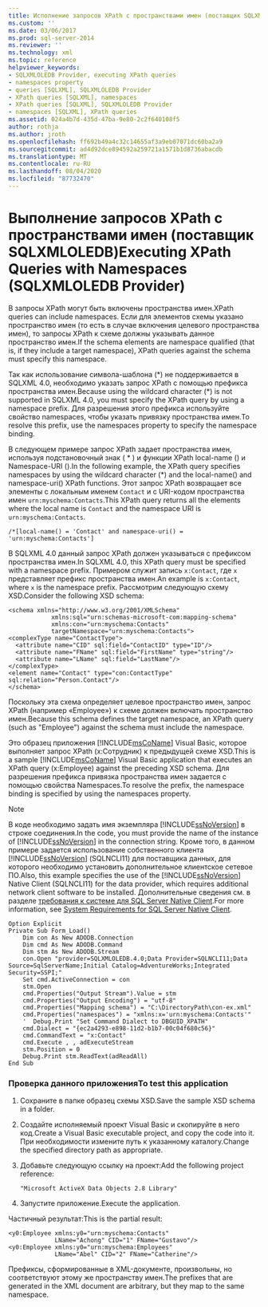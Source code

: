```yaml
---
title: Исполнение запросов XPath с пространствами имен (поставщик SQLXMLOLEDB) | Документация Майкрософт
ms.custom: ''
ms.date: 03/06/2017
ms.prod: sql-server-2014
ms.reviewer: ''
ms.technology: xml
ms.topic: reference
helpviewer_keywords:
- SQLXMLOLEDB Provider, executing XPath queries
- namespaces property
- queries [SQLXML], SQLXMLOLEDB Provider
- XPath queries [SQLXML], namespaces
- XPath queries [SQLXML], SQLXMLOLEDB Provider
- namespaces [SQLXML], XPath queries
ms.assetid: 024a4b7d-435d-47ba-9e80-2c2f640108f5
author: rothja
ms.author: jroth
ms.openlocfilehash: ff692b49a4c32c14655af3a9eb07071dc60ba2a9
ms.sourcegitcommit: ad4d92dce894592a259721a1571b1d8736abacdb
ms.translationtype: MT
ms.contentlocale: ru-RU
ms.lasthandoff: 08/04/2020
ms.locfileid: "87732470"
---
```

# <a name="executing-xpath-queries-with-namespaces-sqlxmloledb-provider"></a><span data-ttu-id="51b81-102">Выполнение запросов XPath с пространствами имен (поставщик SQLXMLOLEDB)</span><span class="sxs-lookup"><span data-stu-id="51b81-102">Executing XPath Queries with Namespaces (SQLXMLOLEDB Provider)</span></span>
  <span data-ttu-id="51b81-103">В запросы XPath могут быть включены пространства имен.</span><span class="sxs-lookup"><span data-stu-id="51b81-103">XPath queries can include namespaces.</span></span> <span data-ttu-id="51b81-104">Если для элементов схемы указано пространство имен (то есть в случае включения целевого пространства имен), то запросы XPath к схеме должны указывать данное пространство имен.</span><span class="sxs-lookup"><span data-stu-id="51b81-104">If the schema elements are namespace qualified (that is, if they include a target namespace), XPath queries against the schema must specify this namespace.</span></span>  
  
 <span data-ttu-id="51b81-105">Так как использование символа-шаблона (\*) не поддерживается в SQLXML 4.0, необходимо указать запрос XPath с помощью префикса пространства имен.</span><span class="sxs-lookup"><span data-stu-id="51b81-105">Because using the wildcard character (\*) is not supported in SQLXML 4.0, you must specify the XPath query by using a namespace prefix.</span></span> <span data-ttu-id="51b81-106">Для разрешения этого префикса используйте свойство namespaces, чтобы указать привязку пространства имен.</span><span class="sxs-lookup"><span data-stu-id="51b81-106">To resolve this prefix, use the namespaces property to specify the namespace binding.</span></span>  
  
 <span data-ttu-id="51b81-107">В следующем примере запрос XPath задает пространства имен, используя подстановочный знак ( \* ) и функции XPath local-name () и Namespace-URI ().</span><span class="sxs-lookup"><span data-stu-id="51b81-107">In the following example, the XPath query specifies namespaces by using the wildcard character (\*) and the local-name() and namespace-uri() XPath functions.</span></span> <span data-ttu-id="51b81-108">Этот запрос XPath возвращает все элементы с локальным именем `Contact` и с URI-кодом пространства имен `urn:myschema:Contacts`.</span><span class="sxs-lookup"><span data-stu-id="51b81-108">This XPath query returns all the elements where the local name is `Contact` and the namespace URI is `urn:myschema:Contacts`.</span></span>  
  
```  
/*[local-name() = 'Contact' and namespace-uri() = 'urn:myschema:Contacts']  
```  
  
 <span data-ttu-id="51b81-109">В SQLXML 4.0 данный запрос XPath должен указываться с префиксом пространства имен.</span><span class="sxs-lookup"><span data-stu-id="51b81-109">In SQLXML 4.0, this XPath query must be specified with a namespace prefix.</span></span> <span data-ttu-id="51b81-110">Примером служит запись `x:Contact`, где `x` представляет префикс пространства имен.</span><span class="sxs-lookup"><span data-stu-id="51b81-110">An example is `x:Contact`, where `x` is the namespace prefix.</span></span> <span data-ttu-id="51b81-111">Рассмотрим следующую схему XSD.</span><span class="sxs-lookup"><span data-stu-id="51b81-111">Consider the following XSD schema:</span></span>  
  
```  
<schema xmlns="http://www.w3.org/2001/XMLSchema"  
            xmlns:sql="urn:schemas-microsoft-com:mapping-schema"  
            xmlns:con="urn:myschema:Contacts"  
            targetNamespace="urn:myschema:Contacts">  
<complexType name="ContactType">  
  <attribute name="CID" sql:field="ContactID" type="ID"/>  
  <attribute name="FName" sql:field="FirstName" type="string"/>  
  <attribute name="LName" sql:field="LastName"/>   
</complexType>  
<element name="Contact" type="con:ContactType" sql:relation="Person.Contact"/>  
</schema>  
```  
  
 <span data-ttu-id="51b81-112">Поскольку эта схема определяет целевое пространство имен, запрос XPath (например «Employee») к схеме должен включать пространство имен.</span><span class="sxs-lookup"><span data-stu-id="51b81-112">Because this schema defines the target namespace, an XPath query (such as "Employee") against the schema must include the namespace.</span></span>  
  
 <span data-ttu-id="51b81-113">Это образец приложения [!INCLUDE[msCoName](../../../includes/msconame-md.md)] Visual Basic, которое выполняет запрос XPath (x:Сотрудник) к предыдущей схеме XSD.</span><span class="sxs-lookup"><span data-stu-id="51b81-113">This is a sample [!INCLUDE[msCoName](../../../includes/msconame-md.md)] Visual Basic application that executes an XPath query (x:Employee) against the preceding XSD schema.</span></span> <span data-ttu-id="51b81-114">Для разрешения префикса привязка пространства имен задается с помощью свойства Namespaces.</span><span class="sxs-lookup"><span data-stu-id="51b81-114">To resolve the prefix, the namespace binding is specified by using the namespaces property.</span></span>  
  
> [!NOTE]  
>  <span data-ttu-id="51b81-115">В коде необходимо задать имя экземпляра [!INCLUDE[ssNoVersion](../../../includes/ssnoversion-md.md)] в строке соединения.</span><span class="sxs-lookup"><span data-stu-id="51b81-115">In the code, you must provide the name of the instance of [!INCLUDE[ssNoVersion](../../../includes/ssnoversion-md.md)] in the connection string.</span></span> <span data-ttu-id="51b81-116">Кроме того, в данном примере задается использование собственного клиента [!INCLUDE[ssNoVersion](../../../includes/ssnoversion-md.md)] (SQLNCLI11) для поставщика данных, для которого необходимо установить дополнительное клиентское сетевое ПО.</span><span class="sxs-lookup"><span data-stu-id="51b81-116">Also, this example specifies the use of the [!INCLUDE[ssNoVersion](../../../includes/ssnoversion-md.md)] Native Client (SQLNCLI11) for the data provider, which requires additional network client software to be installed.</span></span> <span data-ttu-id="51b81-117">Дополнительные сведения см. в разделе [требования к системе для SQL Server Native Client](../../native-client/system-requirements-for-sql-server-native-client.md).</span><span class="sxs-lookup"><span data-stu-id="51b81-117">For more information, see [System Requirements for SQL Server Native Client](../../native-client/system-requirements-for-sql-server-native-client.md).</span></span>  
  
```  
Option Explicit  
Private Sub Form_Load()  
    Dim con As New ADODB.Connection  
    Dim cmd As New ADODB.Command  
    Dim stm As New ADODB.Stream  
    con.Open "provider=SQLXMLOLEDB.4.0;Data Provider=SQLNCLI11;Data Source=SqlServerName;Initial Catalog=AdventureWorks;Integrated Security=SSPI;"  
    Set cmd.ActiveConnection = con  
    stm.Open  
    cmd.Properties("Output Stream").Value = stm  
    cmd.Properties("Output Encoding") = "utf-8"  
    cmd.Properties("Mapping schema") = "C:\DirectoryPath\con-ex.xml"  
    cmd.Properties("namespaces") = "xmlns:x='urn:myschema:Contacts'"  
    '  Debug.Print "Set Command Dialect to DBGUID_XPATH"  
    cmd.Dialect = "{ec2a4293-e898-11d2-b1b7-00c04f680c56}"  
    cmd.CommandText = "x:Contact"  
    cmd.Execute , , adExecuteStream   
    stm.Position = 0  
    Debug.Print stm.ReadText(adReadAll)  
End Sub  
```  
  
### <a name="to-test-this-application"></a><span data-ttu-id="51b81-118">Проверка данного приложения</span><span class="sxs-lookup"><span data-stu-id="51b81-118">To test this application</span></span>  
  
1.  <span data-ttu-id="51b81-119">Сохраните в папке образец схемы XSD.</span><span class="sxs-lookup"><span data-stu-id="51b81-119">Save the sample XSD schema in a folder.</span></span>  
  
2.  <span data-ttu-id="51b81-120">Создайте исполняемый проект Visual Basic и скопируйте в него код.</span><span class="sxs-lookup"><span data-stu-id="51b81-120">Create a Visual Basic executable project, and copy the code into it.</span></span> <span data-ttu-id="51b81-121">При необходимости измените путь к указанному каталогу.</span><span class="sxs-lookup"><span data-stu-id="51b81-121">Change the specified directory path as appropriate.</span></span>  
  
3.  <span data-ttu-id="51b81-122">Добавьте следующую ссылку на проект:</span><span class="sxs-lookup"><span data-stu-id="51b81-122">Add the following project reference:</span></span>  
  
    ```  
    "Microsoft ActiveX Data Objects 2.8 Library"  
    ```  
  
4.  <span data-ttu-id="51b81-123">Запустите приложение.</span><span class="sxs-lookup"><span data-stu-id="51b81-123">Execute the application.</span></span>  
  
 <span data-ttu-id="51b81-124">Частичный результат:</span><span class="sxs-lookup"><span data-stu-id="51b81-124">This is the partial result:</span></span>  
  
```  
<y0:Employee xmlns:y0="urn:myschema:Contacts"   
             LName="Achong" CID="1" FName="Gustavo"/>  
<y0:Employee xmlns:y0="urn:myschema:Employees"   
             LName="Abel" CID="2" FName="Catherine"/>  
```  
  
 <span data-ttu-id="51b81-125">Префиксы, сформированные в XML-документе, произвольны, но соответствуют этому же пространству имен.</span><span class="sxs-lookup"><span data-stu-id="51b81-125">The prefixes that are generated in the XML document are arbitrary, but they map to the same namespace.</span></span>  
  
  

